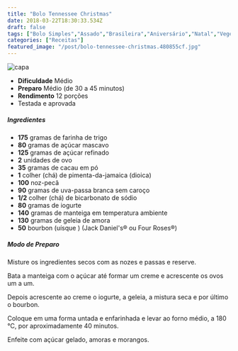 ```yaml
---
title: "Bolo Tennessee Christmas"
date: 2018-03-22T18:30:33.534Z
draft: false
tags: ["Bolo Simples","Assado","Brasileira","Aniversário","Natal","Vegetariana"]
categories: ["Receitas"]
featured_image: "/post/bolo-tennessee-christmas.480855cf.jpg"
---
```


![capa](/post/bolo-tennessee-christmas.480855cf.jpg)

*   **Dificuldade** Médio
*   **Preparo** Médio (de 30 a 45 minutos)
*   **Rendimento** 12 porções
*   Testada e aprovada
    

##### Ingredientes

*   **175** gramas de farinha de trigo
*   **80** gramas de açúcar mascavo
*   **125** gramas de açúcar refinado
*   **2** unidades de ovo
*   **35** gramas de cacau em pó
*   **1** colher (chá) de pimenta-da-jamaica (dioica)
*   **100** noz-pecã
*   **90** gramas de uva-passa branca sem caroço
*   **1/2** colher (chá) de bicarbonato de sódio
*   **80** gramas de iogurte
*   **140** gramas de manteiga em temperatura ambiente
*   **130** gramas de geleia de amora
*   **50** bourbon (uísque ) (Jack Daniel's® ou Four Roses®)

##### Modo de Preparo

Misture os ingredientes secos com as nozes e passas e reserve.

Bata a manteiga com o açúcar até formar um creme e acrescente os ovos um a um.

Depois acrescente ao creme o iogurte, a geleia, a mistura seca e por último o bourbon.

Coloque em uma forma untada e enfarinhada e levar ao forno médio, a 180 °C, por aproximadamente 40 minutos.

Enfeite com açúcar gelado, amoras e morangos.
